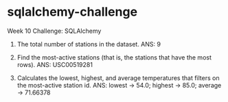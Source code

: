 # sqlalchemy-challenge
Week 10 Challenge: SQLAlchemy

1. The total number of stations in the dataset.
ANS: 9

2. Find the most-active stations (that is, the stations that have the most rows).
ANS: USC00519281

3. Calculates the lowest, highest, and average temperatures that filters on the most-active station id.
ANS: lowest -> 54.0; highest -> 85.0; average -> 71.66378 
